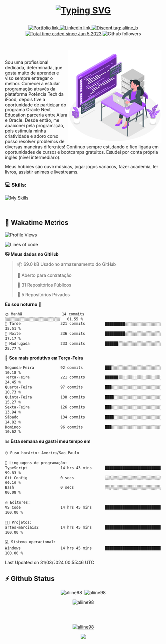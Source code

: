 # <p align = "center"><a href="https://git.io/typing-svg"><img src="https://readme-typing-svg.demolab.com?font=Nova+Mono&size=28&duration=4000&pause=1000&color=980DE6&vCenter=true&random=false&width=480&lines=%E2%9C%A8Ol%C3%A1%2C+sou+Aline+Bevilacqua;%E2%9C%A8Desenvolvedora+Web+Frontend!" alt="Typing SVG" /></a></p>

<p align = "center">
    <a href="https://aliine98.github.io" target="_blank">
        <img alt="Portfolio link" align="center" src = "https://img.shields.io/badge/portfolio-8A2BE2?style=for-the-badge">
    </a>
    <a href="https://www.linkedin.com/in/aline-bevilacqua/" target="_blank">
        <img alt="Linkedin link" align="center" src = "https://img.shields.io/badge/LinkedIn-0077B5?style=for-the-badge&logo=linkedin&logoColor=white">
    </a>
    <a href="https://discord.com/" target="_blank">
        <img alt="Discord tag: aliine_b" align="center" src="https://img.shields.io/badge/-aliine__b-5865f2?style=flat-square&logo=Discord&logoColor=FFF" height="28">
    </a>
    <a href="https://wakatime.com/@aliine"><img src="https://wakatime.com/badge/user/d705bdc6-1244-4026-9380-8de8c1599f8d.svg?style=for-the-badge" alt="Total time coded since Jun 5 2023" align="center"/></a>
    <img alt="Github followers" align="center" src="https://img.shields.io/github/followers/Aliine98?style=for-the-badge&color=bf0f47&logo=github&logoColor=white">
</p><br>

<a href="https://storyset.com/"><img src="./assets/coding-amico.svg" width="300" align="right"></a>

<div align="left">
<br>

Sou uma profissional dedicada, determinada, que gosta muito de aprender e viso sempre entregar o melhor. Comecei a estudar programação através da plataforma Potência Tech da iFood, depois tive a oportunidade de participar do programa Oracle Next Education parceria entre Alura e Oracle. Desde então, me apaixonei pela programação, pois estimula minha criatividade e adoro como posso resolver problemas de diversas maneiras diferentes! Continuo sempre estudando e fico ligada em oportunidades de cursos e bootcamps gratuitos.
Estudei por conta própria inglês (nível intermediário).

Meus hobbies são ouvir músicas, jogar jogos variados, fazer academia, ler livros, assistir animes e livestreams.

### 💻 Skills:
[![My Skills](https://skillicons.dev/icons?i=html,css,js,bootstrap,tailwind,ts,mysql,angular,react,java)](https://skillicons.dev)
</div>
<br>

## 🚀 Wakatime Metrics

<!--START_SECTION:waka-->
![Profile Views](http://img.shields.io/badge/Visualizac%C3%B5es%20do%20perfil-0-blue)

![Lines of code](https://img.shields.io/badge/Desde%20o%20Hello%20World%20eu%20escrevi-185.8%20thousand%20linhas%20de%20c%C3%B3digo-blue)

**🐱 Meus dados no GitHub** 

> 📦 69.0 kB Usado no armazenamento do GitHub 
 > 
> 💼 Aberto para contratação
 > 
> 📜 31 Repositórios Públicos 
 > 
> 🔑 5 Repositórios Privados 
 > 
**Eu sou noturno 🦉** 

```text
🌞 Manhã                  14 commits          ░░░░░░░░░░░░░░░░░░░░░░░░░   01.55 % 
🌆 Tarde                  321 commits         █████████░░░░░░░░░░░░░░░░   35.51 % 
🌃 Noite                  336 commits         █████████░░░░░░░░░░░░░░░░   37.17 % 
🌙 Madrugada              233 commits         ██████░░░░░░░░░░░░░░░░░░░   25.77 % 
```
📅 **Sou mais produtivo em Terça-Feira** 

```text
Segunda-Feira            92 commits          ███░░░░░░░░░░░░░░░░░░░░░░   10.18 % 
Terça-Feira              221 commits         ██████░░░░░░░░░░░░░░░░░░░   24.45 % 
Quarta-Feira             97 commits          ███░░░░░░░░░░░░░░░░░░░░░░   10.73 % 
Quinta-Feira             138 commits         ████░░░░░░░░░░░░░░░░░░░░░   15.27 % 
Sexta-Feira              126 commits         ███░░░░░░░░░░░░░░░░░░░░░░   13.94 % 
Sábado                   134 commits         ████░░░░░░░░░░░░░░░░░░░░░   14.82 % 
Domingo                  96 commits          ███░░░░░░░░░░░░░░░░░░░░░░   10.62 % 
```


📊 **Esta semana eu gastei meu tempo em** 

```text
🕑︎ Fuso horário: America/Sao_Paulo

💬 Linguagens de programação: 
TypeScript               14 hrs 43 mins      █████████████████████████   99.83 % 
Git Config               0 secs              ░░░░░░░░░░░░░░░░░░░░░░░░░   00.10 % 
Bash                     0 secs              ░░░░░░░░░░░░░░░░░░░░░░░░░   00.08 % 

🔥 Editores: 
VS Code                  14 hrs 45 mins      █████████████████████████   100.00 % 

🐱‍💻 Projetos: 
artes-marciais2          14 hrs 45 mins      █████████████████████████   100.00 % 

💻 Sistema operacional: 
Windows                  14 hrs 45 mins      █████████████████████████   100.00 % 
```


 Last Updated on 31/03/2024 00:55:46 UTC
<!--END_SECTION:waka-->
 
## ⚡ Github Status

<p align="center"><img src="https://my-github-readme-stats-aliine98.vercel.app/api?username=aliine98&show_icons=true&locale=en&theme=radical" alt="aliine98" />&nbsp;&nbsp;<img src="https://my-github-readme-stats-aliine98.vercel.app/api/top-langs?username=aliine98&show_icons=true&locale=en&layout=compact&theme=radical&exclude_repo=my-github-readme-stats,my-github-readme-streak-stats,github-readme-streak-stats,ajax-com-js-puro" alt="aliine98" /></p>

<p align="center"><img src="https://streak-stats.demolab.com?user=aliine98&theme=radical" alt="aliine98" /></p>

<br><br>
<p align="center"> <a href="https://github.com/ryo-ma/github-profile-trophy" target="_blank"><img src="https://github-profile-trophy.vercel.app/?username=aliine98&theme=radical&column=4" alt="aliine98" /></a> </p>

<p align="center"><img src="https://media4.giphy.com/media/C1bBFL2dMQxA4/giphy.gif?cid=ecf05e47z7xqxd7gboyuplq95r7v869x9bi8msk1upllpme2&ep=v1_gifs_search&rid=giphy.gif&ct=g" width="700"></p>
